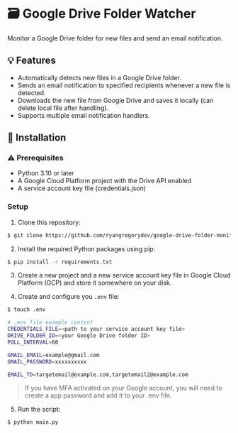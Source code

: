 # 🗃️ Google Drive Folder Watcher

Monitor a Google Drive folder for new files and send an email notification.

## 💡 Features

- Automatically detects new files in a Google Drive folder.
- Sends an email notification to specified recipients whenever a new file is detected.
- Downloads the new file from Google Drive and saves it locally (can delete local file after handling).
- Supports multiple email notification handlers.

## 🔧 Installation

### ⚠️ Prerequisites

- Python 3.10 or later
- A Google Cloud Platform project with the Drive API enabled
- A service account key file (credentials.json)

### Setup

1. Clone this repository:

```bash
$ git clone https://github.com/ryangregorydev/google-drive-folder-monitor.git
```

2. Install the required Python packages using pip:
   
```bash
$ pip install -r requirements.txt
```

3. Create a new project and a new service account key file in Google Cloud Platform (GCP) and store it somewhere on your disk.

4. Create and configure you `.env` file:

```bash
$ touch .env

# .env file example content
CREDENTIALS_FILE=<path to your service account key file>
DRIVE_FOLDER_ID=<your Google Drive folder ID>
POLL_INTERVAL=60

GMAIL_EMAIL=example@gmail.com
GMAIL_PASSWORD=xxxxxxxxxx

EMAIL_TO=targetemail@example.com,targetemail2@example.com
```

> If you have MFA activated on your Google account, you will need to create a app password and add it to your .env file.

5. Run the script:

```bash
$ python main.py
```